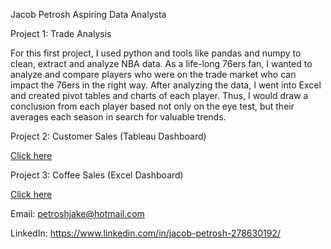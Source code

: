 Jacob Petrosh
Aspiring Data Analysta

Project 1: Trade Analysis

For this first project, I used python and tools like pandas and numpy to clean, extract and analyze NBA data. As a life-long 76ers fan, I wanted to analyze and compare players who were on the trade market who can impact the 76ers in the right way. After analyzing the data, I went into Excel and created pivot tables and charts of each player. Thus, I would draw a conclusion from each player based not only on the eye test, but their averages each season in search for valuable trends.

Project 2: Customer Sales (Tableau Dashboard)

<a href="https://public.tableau.com/views/CustomerAnalysis_16956705069100/Dashboard1?:language=en-US&:display_count=n&:origin=viz_share_link"> Click here</a>


Project 3: Coffee Sales (Excel Dashboard)

<a href="https://1drv.ms/x/s!AtmOUMHe8MSor0Ns2b5yMVj5M8Bj?e=Dh8yx4"> Click here</a>

Email: petroshjake@hotmail.com 

LinkedIn: https://www.linkedin.com/in/jacob-petrosh-278630192/

